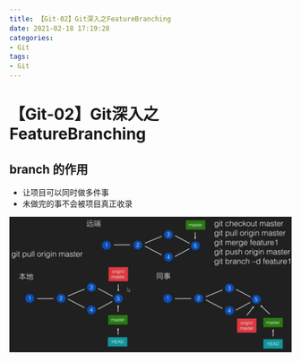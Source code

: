 ```yaml
---
title: 【Git-02】Git深入之FeatureBranching
date: 2021-02-18 17:19:28
categories:
- Git
tags:
- Git
---
```


# 【Git-02】Git深入之FeatureBranching

## branch 的作用

- 让项目可以同时做多件事
- 未做完的事不会被项目真正收录

![image-20210222114612804](【Git-02】Git深入之FeatureBranching/image-20210222114612804.png)